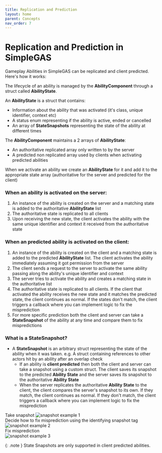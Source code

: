 ```yaml
---
title: Replication and Prediction
layout: home
parent: Concepts
nav_order: 7
---
```


# Replication and Prediction in SimpleGAS

Gameplay Abilities in SimpleGAS can be replicated and client predicted. Here's how it works:

The lifecycle of an ability is managed by the **AbilityComponent** through a struct called **AbilityState**.

An **AbilityState** is a struct that contains:
* Information about the ability that was activated (it's class, unique identifier, context etc)
* A status enum representing if the ability is active, ended or cancelled
* An array of **StateSnapshots** representing the state of the ability at different times

The **AbilityComponent** maintains a 2 arrays of **AbilityState**: 
* An authoritative replicated array only written to by the server
* A predicted non replicated array used by clients when activating predicted abilities  

When we activate an ability we create an **AbilityState** for it and add it to the appropriate state array (authoritative for the server and predicted for the client)  

### When an ability is activated on the server:
1. An instance of the ability is created on the server and a matching state is added to the authoritative **AbilityState** list
2. The authoritative state is replicated to all clients
3. Upon receiving the new state, the client activates the ability with the same unique identifier and context it received from the authoritative state 

### When an predicted ability is activated on the client:
1. An instance of the ability is created on the client and a matching state is added to the predicted **AbilityState** list. The client activates the ability immediately assuming it got permission from the server
2. The client sends a request to the server to activate the same ability passing along the ability's unique identifier and context
3. The server tries to activate the ability and creates a matching state in the authoritative list
4. The authoritative state is replicated to all clients. If the client that activated the ability receives the new state and it matches the predicted state, the client continues as normal.  If the states don't match, the client triggers a callback where you can implement logic to fix the misprediction
5. For more specific prediction both the client and server can take a **StateSnapshot** of the ability at any time and compare them to fix mispredictions

### What is a **StateSnapshot**?

* A **StateSnapshot** is an arbitrary struct representing the state of the ability when it was taken. e.g. A struct containing references to other actors hit by an ability after an overlap check
    * If an ability is **client predicted** then both the client and server can take a snapshot using a custom struct. The client saves its snapshot to the predicted **Ability State** and the server saves its snapshot to the authoritative **Ability State**
    * When the server replicates the authoritative **Ability State** to the client, the client compares the server's snapshot to its own. If they match, the client continues as normal. If they don't match, the client triggers a callback where you can implement logic to fix the misprediction

Take snapshot
    ![snapshot example 1](../../../images/HLO_Snapshot1.png)  
Decide how to fix misprediction using the identifying snapshot tag  
    ![snapshot example 2](../../../images/HLO_Snapshot2.png)  
Fix misprediction  
    ![snapshot example 3](../../../images/HLO_Snapshot3.png)

{: .note }
State Snapshots are only supported in client predicted abilities.
